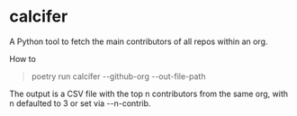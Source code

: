 # calcifer

A Python tool to fetch the main contributors of all repos within an org.

How to
> poetry run calcifer --github-org <orgname> --out-file-path <path to output>
  
The output is a CSV file with the top n contributors from the same org, with n defaulted to 3 or set via --n-contrib.
